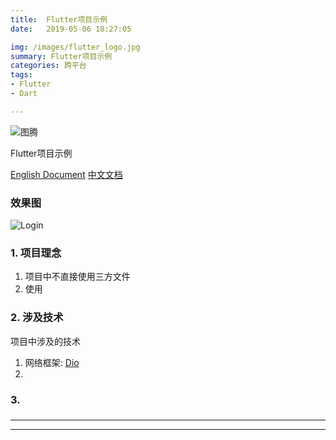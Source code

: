 ```yaml
---
title:	Flutter项目示例
date:	2019-05-06 18:27:05

img: /images/flutter_logo.jpg
summary: Flutter项目示例
categories: 跨平台
tags:
- Flutter
- Dart

---
```


![图腾](http://puvbjx92j.bkt.clouddn.com/totem_four_logo.jpg)



Flutter项目示例

[English Document](/README.md)  [中文文档](/README_CH.md)

### 效果图


![Login](http://pv1gm37l9.bkt.clouddn.com/flutter_app_sample_login.gif)


### 1.  项目理念

1.  项目中不直接使用三方文件
2.  使用

###	2.  涉及技术

项目中涉及的技术

1.	网络框架:	[Dio](https://github.com/flutterchina/dio)
2.

### 3.


###

----




----




